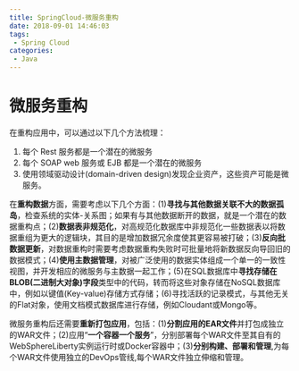 ```yaml
---
title: SpringCloud-微服务重构
date: 2018-09-01 14:46:03
tags:
 - Spring Cloud
categories: 
 - Java
---
```

# 微服务重构

在重构应用中，可以通过以下几个方法梳理：

1. 每个 Rest 服务都是一个潜在的微服务
2. 每个 SOAP web 服务或 EJB 都是一个潜在的微服务
3. 使用领域驱动设计(domain-driven design)发现企业资产，这些资产可能是微服务。

在**重构数据**方面，需要考虑以下几个方面：(1)**寻找与其他数据关联不大的数据孤岛**，检查系统的实体-关系图；如果有与其他数据断开的数据，就是一个潜在的数据重构点；(2)**数据表非规范化**，对高规范化数据库中非规范化一些数据表以将数据重组为更大的逻辑块，其目的是增加数据冗余度使其更容易被打破；(3)**反向批数据更新**，对数据重构时需要考虑数据重构失败时可批量地将新数据反向导回旧的数据模式；(4)**使用主数据管理**，对被广泛使用的数据实体组成一个单一的一致性视图，并开发相应的微服务与主数据一起工作；(5)在SQL数据库中**寻找存储在BLOB(二进制大对象)字段**类型中的代码，转而将这些对象存储在NoSQL数据库中，例如以键值(Key-value)存储方式存储；(6)寻找活跃的记录模式，与其他无关的Flat对象，使用文档模式数据库进行存储，例如Cloudant或Mongo等。

微服务重构后还需要**重新打包应用**，包括：(1)**分割应用的EAR文件**并打包成独立的WAR文件；(2)应用“**一个容器一个服务**”，分别部署每个WAR文件至其自有的WebSphereLiberty实例运行时或Docker容器中；(3)**分别构建、部署和管理**,为每个WAR文件使用独立的DevOps管线,每个WAR文件独立伸缩和管理。